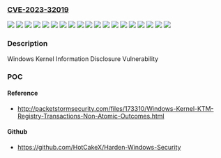 ### [CVE-2023-32019](https://cve.mitre.org/cgi-bin/cvename.cgi?name=CVE-2023-32019)
![](https://img.shields.io/static/v1?label=Product&message=Windows%2010%20Version%201607&color=blue)
![](https://img.shields.io/static/v1?label=Product&message=Windows%2010%20Version%201809&color=blue)
![](https://img.shields.io/static/v1?label=Product&message=Windows%2010%20Version%2021H2&color=blue)
![](https://img.shields.io/static/v1?label=Product&message=Windows%2010%20Version%2022H2&color=blue)
![](https://img.shields.io/static/v1?label=Product&message=Windows%2011%20version%2021H2&color=blue)
![](https://img.shields.io/static/v1?label=Product&message=Windows%2011%20version%2022H2&color=blue)
![](https://img.shields.io/static/v1?label=Product&message=Windows%20Server%202016%20(Server%20Core%20installation)&color=blue)
![](https://img.shields.io/static/v1?label=Product&message=Windows%20Server%202016&color=blue)
![](https://img.shields.io/static/v1?label=Product&message=Windows%20Server%202019%20(Server%20Core%20installation)&color=blue)
![](https://img.shields.io/static/v1?label=Product&message=Windows%20Server%202019&color=blue)
![](https://img.shields.io/static/v1?label=Product&message=Windows%20Server%202022&color=blue)
![](https://img.shields.io/static/v1?label=Version&message=10.0.0%3C%2010.0.22000.2057%20&color=brighgreen)
![](https://img.shields.io/static/v1?label=Version&message=10.0.14393.0%3C%2010.0.14393.5989%20&color=brighgreen)
![](https://img.shields.io/static/v1?label=Version&message=10.0.17763.0%3C%2010.0.17763.4499%20&color=brighgreen)
![](https://img.shields.io/static/v1?label=Version&message=10.0.19043.0%3C%2010.0.19044.3086%20&color=brighgreen)
![](https://img.shields.io/static/v1?label=Version&message=10.0.19045.0%3C%2010.0.19045.3086%20&color=brighgreen)
![](https://img.shields.io/static/v1?label=Version&message=10.0.20348.0%3C%2010.0.20348.1787%20&color=brighgreen)
![](https://img.shields.io/static/v1?label=Version&message=10.0.22621.0%3C%2010.0.22621.1848%20&color=brighgreen)
![](https://img.shields.io/static/v1?label=Vulnerability&message=Information%20Disclosure&color=brighgreen)

### Description

Windows Kernel Information Disclosure Vulnerability

### POC

#### Reference
- http://packetstormsecurity.com/files/173310/Windows-Kernel-KTM-Registry-Transactions-Non-Atomic-Outcomes.html

#### Github
- https://github.com/HotCakeX/Harden-Windows-Security

